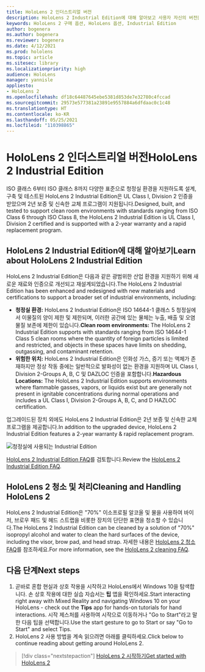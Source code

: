 ```yaml
---
title: HoloLens 2 인더스트리얼 버전
description: HoloLens 2 Industrial Edition에 대해 알아보고 사용자 자신의 버전을 구입한 후에 수행할 작업을 알아봅니다.
keywords: HoloLens 2 구매 옵션, HoloLens 옵션, Industrial Edition
author: bogenera
ms.author: bogenera
ms.reviewer: bogenera
ms.date: 4/12/2021
ms.prod: hololens
ms.topic: article
ms.sitesec: library
ms.localizationpriority: high
audience: HoloLens
manager: yannisle
appliesto:
- HoloLens 2
ms.openlocfilehash: df18c64487645ebe5381d853de7e32780c4fccad
ms.sourcegitcommit: 29573e577381a23891e9557884a6dfdaac0c1c48
ms.translationtype: HT
ms.contentlocale: ko-KR
ms.lasthandoff: 05/25/2021
ms.locfileid: "110398865"
---
```

# <a name="hololens-2-industrial-edition"></a><span data-ttu-id="6c50f-104">HoloLens 2 인더스트리얼 버전</span><span class="sxs-lookup"><span data-stu-id="6c50f-104">HoloLens 2 Industrial Edition</span></span>

<span data-ttu-id="6c50f-105">ISO 클래스 6부터 ISO 클래스 8까지 다양한 표준으로 청정실 환경을 지원하도록 설계, 구축 및 테스트된 HoloLens 2 Industrial Edition은 UL Class I, Division 2 인증을 받았으며 2년 보증 및 신속한 교체 프로그램이 지원됩니다.</span><span class="sxs-lookup"><span data-stu-id="6c50f-105">Designed, built, and tested to support clean room environments with standards ranging from ISO Class 6 through ISO Class 8, the HoloLens 2 Industrial Edition is UL Class I, Division 2 certified and is supported with a 2-year warranty and a rapid replacement program.</span></span>

## <a name="learn-about-hololens-2-industrial-edition"></a><span data-ttu-id="6c50f-106">HoloLens 2 Industrial Edition에 대해 알아보기</span><span class="sxs-lookup"><span data-stu-id="6c50f-106">Learn about HoloLens 2 Industrial Edition</span></span>

<span data-ttu-id="6c50f-107">HoloLens 2 Industrial Edition은 다음과 같은 광범위한 산업 환경을 지원하기 위해 새로운 재료와 인증으로 개선되고 재설계되었습니다.</span><span class="sxs-lookup"><span data-stu-id="6c50f-107">The HoloLens 2 Industrial Edition has been enhanced and redesigned with new materials and certifications to support a broader set of industrial environments, including:</span></span>

- <span data-ttu-id="6c50f-108">**청정실 환경:** HoloLens 2 Industrial Edition은 ISO 14644-1 클래스 5 청정실에서 이물질의 양이 제한 및 제한되며, 이러한 공간에 있는 물체는 누출, 배출 및 오염 물질 보존에 제한이 있습니다.</span><span class="sxs-lookup"><span data-stu-id="6c50f-108">**Clean room environments:** The HoloLens 2 Industrial Edition supports with standards ranging from ISO 14644-1 Class 5 clean rooms where the quantity of foreign particles is limited and restricted, and objects in these spaces have limits on shedding, outgassing, and contaminant retention.</span></span>
- <span data-ttu-id="6c50f-109">**위험한 위치:** HoloLens 2 Industrial Edition은 인화성 가스, 증기 또는 액체가 존재하지만 정상 작동 중에는 일반적으로 발화성이 없는 환경을 지원하며 UL Class I, Division 2-Groups A, B, C 및 DAZLOC 인증을 포함합니다.</span><span class="sxs-lookup"><span data-stu-id="6c50f-109">**Hazardous Locations:** The HoloLens 2 Industrial Edition supports environments where flammable gasses, vapors, or liquids exist but are generally not present in ignitable concentrations during normal operations and includes a UL Class I, Division 2-Groups A, B, C, and D HAZLOC certification.</span></span>

<span data-ttu-id="6c50f-110">업그레이드된 장치 외에도 HoloLens 2 Industrial Edition은 2년 보증 및 신속한 교체 프로그램을 제공합니다.</span><span class="sxs-lookup"><span data-stu-id="6c50f-110">In addition to the upgraded device, HoloLens 2 Industrial Edition features a 2-year warranty & rapid replacement program.</span></span>

![청정실에 사용되는 Industrial Edition](./images/ie-small-pic.png)

<span data-ttu-id="6c50f-112">[HoloLens 2 Industrial Edition FAQ](hololens2-industrial-edition-faq.md)를 검토합니다.</span><span class="sxs-lookup"><span data-stu-id="6c50f-112">Review the [HoloLens 2 Industrial Edition FAQ](hololens2-industrial-edition-faq.md).</span></span>

## <a name="cleaning-and-handling-hololens-2"></a><span data-ttu-id="6c50f-113">HoloLens 2 청소 및 처리</span><span class="sxs-lookup"><span data-stu-id="6c50f-113">Cleaning and Handling HoloLens 2</span></span>

<span data-ttu-id="6c50f-114">HoloLens 2 Industrial Edition은 "70%" 이소프로필 알코올 및 물을 사용하여 바이저, 브로우 패드 및 헤드 스트랩을 비롯한 장치의 단단한 표면을 청소할 수 있습니다.</span><span class="sxs-lookup"><span data-stu-id="6c50f-114">The HoloLens 2 Industrial Edition can be cleaned by a solution of "70%" isopropyl alcohol and water to clean the hard surfaces of the device, including the visor, brow pad, and head strap.</span></span> <span data-ttu-id="6c50f-115">자세한 내용은 [HoloLens 2 청소 FAQ](https://docs.microsoft.com/hololens/hololens2-maintenance)를 참조하세요.</span><span class="sxs-lookup"><span data-stu-id="6c50f-115">For more information, see the [HoloLens 2 cleaning FAQ](https://docs.microsoft.com/hololens/hololens2-maintenance).</span></span>

## <a name="next-steps"></a><span data-ttu-id="6c50f-116">다음 단계</span><span class="sxs-lookup"><span data-stu-id="6c50f-116">Next steps</span></span>

1. <span data-ttu-id="6c50f-117">곧바로 혼합 현실과 상호 작용을 시작하고 HoloLens에서 Windows 10을 탐색합니다. 손 상호 작용에 대한 실습 자습서는 **팁** 앱을 확인하세요.</span><span class="sxs-lookup"><span data-stu-id="6c50f-117">Start interacting right away with Mixed Reality and navigating Windows 10 on your HoloLens - check out the **Tips** app for hands-on tutorials for hand interactions.</span></span> <span data-ttu-id="6c50f-118">시작 제스처를 사용하여 시작으로 이동하거나 "Go to Start"라고 말한 다음 팁을 선택합니다.</span><span class="sxs-lookup"><span data-stu-id="6c50f-118">Use the start gesture to go to Start or say "Go to Start" and select Tips.</span></span>
1. <span data-ttu-id="6c50f-119">HoloLens 2 사용 방법을 계속 읽으려면 아래를 클릭하세요.</span><span class="sxs-lookup"><span data-stu-id="6c50f-119">Click below to continue reading about getting around HoloLens 2.</span></span>

> [!div class="nextstepaction"]
> [<span data-ttu-id="6c50f-120">HoloLens 2 시작하기</span><span class="sxs-lookup"><span data-stu-id="6c50f-120">Get started with HoloLens 2</span></span>](hololens2-basic-usage.md)